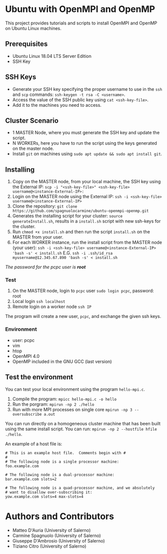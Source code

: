 # Ubuntu with OpenMPI and OpenMP

This project provides tutorials and scripts to install OpenMPI and OpenMP on Ubuntu Linux machines.

## Prerequisites

 - Ubuntu Linux 18.04 LTS Server Edition 
 - SSH Key

## SSH Keys

- Generate your SSH key specifying the proper username to use in the `ssh` and `scp` commands: ```ssh-keygen -t rsa -C <username>```.
- Access the value of the SSH public key using ```cat <ssh-key-file>```.
- Add it to the machines you need to access.

## Cluster Scenario

- 1 MASTER Node, where you must generate the SSH key and update the script.
- N WORKERs, here you have to run the script using the keys generated on the master node.
- Install `git` on machines using `sudo apt update && sudo apt install git`.

## Installing

1. Copy on the MASTER node, from your local machine, the SSH key using the External IP: 
```scp -i "<ssh-key-file>" <ssh-key-file> username@<instance-External-IP>:```
2. Login on the MASTER node using the External IP:
```ssh -i <ssh-key-file> username@<instance-External-IP>```
3. Clone the repository:
```git clone https://github.com/spagnuolocarmine/ubuntu-openmpi-openmp.git```
4. Generates the installing script for your cluster:
```source generateInstall.sh```, results in a ```install.sh``` script with new ssh-keys for the cluster.
5. Run `chmod +x install.sh` and then run the script ```install.sh``` on the MASTER from your user.
6. For each WORKER instance, run the install script from the MASTER node (your user):
```ssh -i <ssh-key-file> username@<instance-External-IP> 'bash -s' < install.sh```
E.G. ```ssh -i .ssh/id_rsa myusername@12.345.67.890 'bash -s' < install.sh``` 

_The password for the pcpc user is **root**_

### Test 

1. On the MASTER node, login to `pcpc` user
```sudo login pcpc```, password: root
2. Local login 
```ssh localhost```
3. Remote login on a worker node
```ssh IP```

The program will create a new user, `pcpc`, and exchange the given ssh keys.

### Environment

- user: pcpc
- vim
- htop
- OpenMPI 4.0
- OpenMP included in the GNU GCC (last version)

## Test the environment

You can test your local environment using the program `hello-mpi.c`.

1. Compile the program: ```mpicc hello-mpi.c -o hello```
2. Run the porgram: ```mpirun -np 2 ./hello```
3. Run with more MPI processes on single core ```mpirun -np 3 --oversubscribe a.out```

You can run directly on a homogeneous cluster machine that has been built using the same install script. You can run: ```mpirun -np 2 --hostfile hfile ./hello```.

An example of a host file is:
```
# This is an example host file.  Comments begin with #
#
# The following node is a single processor machine:
foo.example.com
 
# The following node is a dual-processor machine:
bar.example.com slots=2
 
# The following node is a quad-processor machine, and we absolutely
# want to disallow over-subscribing it:
yow.example.com slots=4 max-slots=4
```

# Authors and Contributors

- Matteo D'Auria (University of Salerno)
- Carmine Spagnuolo (University of Salerno)
- Giuseppe D'Ambrosio (University of Salerno)
- Tiziano Citro (University of Salerno)
